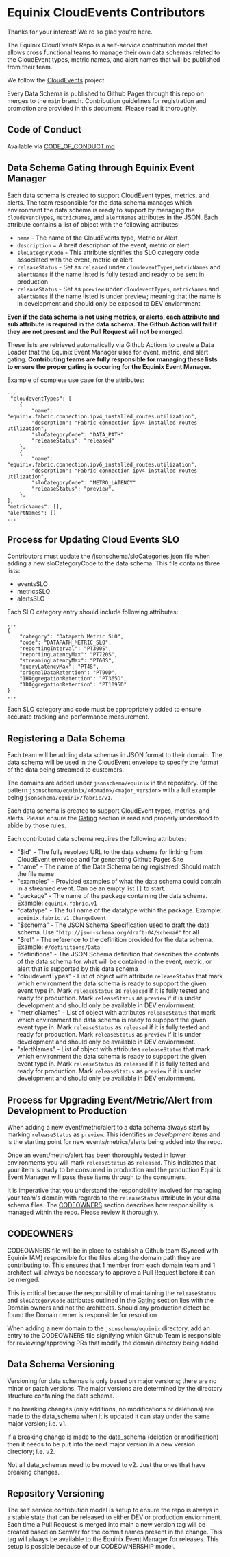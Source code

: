 # Equinix CloudEvents Contributors

Thanks for your interest! We're so glad you're here.

The Equinix CloudEvents Repo is a self-service contribution model that allows cross functional teams to manage their own
data schemas related to the CloudEvent types, metric names, and alert names that will be published from their team.

We follow the [CloudEvents](https://cloudevents.io/) project.

Every Data Schema is published to Github Pages through this repo on merges to the `main` branch. Contribution guidelines
for registration and promotion are provided in this document. Please read it thoroughly.

## Code of Conduct

Available via [CODE_OF_CONDUCT.md](./CODE_OF_CONDUCT.md)

## Data Schema Gating through Equinix Event Manager

Each data schema is created to support CloudEvent types, metrics, and alerts. The team responsible for the data schema
manages which environment the data schema is ready to support by managing the `cloudeventTypes`, `metricNames`, and
`alertNames` attributes in the JSON. Each attribute contains a list of object with the following attributes: 

* `name` - The name of the CloudEvents type, Metric or Alert
* `description` = A breif description of the event, metric or alert
* `sloCategoryCode` - This attribute signifies the SLO category code associated with the event, metric or alert
* `releaseStatus` - Set as `released` under `cloudeventTypes`,`metricNames` and `alertNames` if the name listed is fully
  tested and ready to be sent in production
* `releaseStatus` - Set as `preview` under `cloudeventTypes`, `metricNames` and `alertNames` if the name listed is under
preview; meaning that the name is in development and should only be exposed to DEV enviornment

**Even if the data schema is not using metrics, or alerts, each attribute and sub attribute is required in the data
schema. The Github Action will fail if they are not present and the Pull Request will not be merged.**

These lists are retrieved automatically via Github Actions to create a Data Loader that the Equinix Event Manager uses
for event, metric, and alert gating. **Contributing teams are fully responsible for managing these lists to ensure the
proper gating is occuring for the Equinix Event Manager.**

Example of complete use case for the attributes:

```
...
 "cloudeventTypes": [
    {
        "name": "equinix.fabric.connection.ipv4_installed_routes.utilization",
        "descrption": "Fabric connection ipv4 installed routes utilization",
        "sloCategoryCode": "DATA_PATH"
        "releaseStatus": "released"
    },
    {
        "name": "equinix.fabric.connection.ipv6_installed_routes.utilization",
        "descrption": "Fabric connection ipv4 installed routes utilization",
        "sloCategoryCode": "METRO_LATENCY"
        "releaseStatus": "preview",
    },
],
"metricNames": [],
"alertNames": []
...
```
## Process for Updating Cloud Events SLO
Contributors must update the /jsonschema/sloCategories.json file when adding a new sloCategoryCode to the data schema.
This file contains three lists:
* eventsSLO
* metricsSLO
* alertsSLO

Each SLO category entry should include following attributes:
```
...
{
    "category": "Datapath Metric SLO",
    "code": "DATAPATH_METRIC_SLO",
    "reportingInterval": "PT300S",
    "reportingLatencyMax": "PT720S",
    "streamingLatencyMax": "PT60S",
    "queryLatencyMax": "PT4S",
    "orignalDataRetention": "PT90D",
    "1HAggregationRetention": "PT365D",
    "1DAggregationRetention": "PT1095D"
}
...
```
Each SLO category and code must be appropriately added to ensure accurate tracking and performance measurement.

## Registering a Data Schema

Each team will be adding data schemas in JSON format to their domain. The data schema will be used in the CloudEvent
envelope to specify the format of the data being streamed to customers.

The domains are added under `jsonschema/equinix` in the repository. Of the pattern
`jsonschema/equinix/<domain>/<major_version>` with a full example being `jsonschema/equinix/fabric/v1`.

Each data schema is created to support CloudEvent types, metrics, and alerts. Please ensure the
[Gating](#data-schema-gating-through-equinix-event-manager) section is read and properly understood to abide by those
rules.

Each contributed data schema requires the following attributes:
* "$id" - The fully resolved URL to the data schema for linking from CloudEvent envelope and for generating Github Pages
 Site
* "name" - The name of the Data Schema being registered. Should match the file name
* "examples" - Provided examples of what the data schema could contain in a streamed event. Can be an empty list `[]` to
start.
* "package" - The name of the package containing the data schema. Example: `equinix.fabric.v1`
* "datatype" - The full name of the datatype within the package. Example: `equinix.fabric.v1.ChangeEvent`
* "$schema" - The JSON Schema Specification used to draft the data schema. Use
`"http://json-schema.org/draft-04/schema#"` for all
* "$ref" - The reference to the definition provided for the data schema. Example: `#/definitions/Data`
* "definitions" - The JSON Schema definition that describes the contents of the data schema for what will be contained
 in the event, metric, or alert that is supported by this data schema
* "cloudeventTypes" - List of object with attribute `releaseStatus` that mark which environment the data schema is ready
 to suppport the given event type in. Mark `releaseStatus` as `released` if it is fully tested and ready for production.
 Mark `releaseStatus` as `preview` if it is under development and should only be available in DEV enviornment.
* "metricNames" - List of object with attributes `releaseStatus` that mark which environment the data schema is ready to
 suppport the given event type in. Mark `releaseStatus` as `released` if it is fully tested and ready for production.
 Mark `releaseStatus` as `preview` if it is under development and should only be available in DEV enviornment.
* "alertNames" - List of object with attributes `releaseStatus` that mark which environment the data schema is ready to
 suppport the given event type in. Mark `releaseStatus` as `released` if it is fully tested and ready for production.
 Mark `releaseStatus` as `preview` if it is under development and should only be available in DEV enviornment.

## Process for Upgrading Event/Metric/Alert from Development to Production

When adding a new event/metric/alert to a data schema always start by marking `releaseStatus` as `preview`. This
identifies *in development* items and is the starting point for new events/metrics/alerts being added into the repo.

Once an event/metric/alert has been thoroughly tested in lower environments you will mark `releaseStatus` as `released`.
This indicates that your item is ready to be consumed in production and the production Equinix Event Manager will pass
these items through to the consumers.

It is imperative that you understand the responsibility involved for managing your team's domain with regards to the
`releaseStatus` attribute in your data schema files. The [CODEOWNERS](#codeowners) section describes how responsibility
is managed within the repo. Please review it thoroughly.

## CODEOWNERS

CODEOWNERS file will be in place to establish a Github team (Synced with Equinix IAM) responsible for the files along
the domain path they are contributing to. This ensures that 1 member from each domain team and 1 architect will always
be necessary to approve a Pull Request before it can be merged.

This is critical because the responsibility of maintaining the `releaseStatus` and `sloCategoryCode` attributes outlined
in the [Gating](#data-schema-gating-through-equinix-event-manager) section lies with the Domain owners and not the
architects. Should any production defect be found the Domain owner is responsible for resolution

When adding a new domain to the `jsonschema/equinix` directory, add an entry to the CODEOWNERS file signifying which
Github Team is responsible for reviewing/approving PRs that modify the domain directory being added

## Data Schema Versioning

Versioning for data schemas is only based on major versions; there are no minor or patch versions. The major versions
are determined by the directory structure containing the data schema.

If no breaking changes (only additions, no modifications or deletions) are made to the data_schema when it is updated it
can stay under the same major version; i.e. v1.

If a breaking change is made to the data_schema (deletion or modification) then it needs to be put into the next major
version in a new version directory; i.e. v2.

Not all data_schemas need to be moved to v2. Just the ones that have breaking changes.

## Repository Versioning

The self service contribution model is setup to ensure the repo is always in a stable state that can be released to
either DEV or production enviornment. Each time a Pull Request is merged into main a new version tag will be created
based on SemVar for the commit names present in the change. This tag will always be available to the Equinix Event
Manager for releases. This setup is possible because of our CODEOWNERSHIP model.
